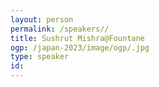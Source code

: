```yaml
---
layout: person
permalink: /speakers//
title: Sushrut Mishra@Fountane
ogp: /japan-2023/image/ogp/.jpg
type: speaker
id: 
---
```



